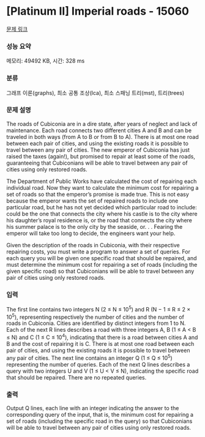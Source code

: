 # [Platinum II] Imperial roads - 15060 

[문제 링크](https://www.acmicpc.net/problem/15060) 

### 성능 요약

메모리: 49492 KB, 시간: 328 ms

### 분류

그래프 이론(graphs), 최소 공통 조상(lca), 최소 스패닝 트리(mst), 트리(trees)

### 문제 설명

<p>The roads of Cubiconia are in a dire state, after years of neglect and lack of maintenance. Each road connects two different cities A and B and can be traveled in both ways (from A to B or from B to A). There is at most one road between each pair of cities, and using the existing roads it is possible to travel between any pair of cities. The new emperor of Cubiconia has just raised the taxes (again!), but promised to repair at least some of the roads, guaranteeing that Cubiconians will be able to travel between any pair of cities using only restored roads.</p>

<p>The Department of Public Works have calculated the cost of repairing each individual road. Now they want to calculate the minimum cost for repairing a set of roads so that the emperor’s promise is made true. This is not easy because the emperor wants the set of repaired roads to include one particular road, but he has not yet decided which particular road to include: could be the one that connects the city where his castle is to the city where his daughter’s royal residence is, or the road that connects the city where his summer palace is to the only city by the seaside, or. . . Fearing the emperor will take too long to decide, the engineers want your help.</p>

<p>Given the description of the roads in Cubiconia, with their respective repairing costs, you must write a program to answer a set of queries. For each query you will be given one specific road that should be repaired, and must determine the minimum cost for repairing a set of roads (including the given specific road) so that Cubiconians will be able to travel between any pair of cities using only restored roads.</p>

### 입력 

 <p>The first line contains two integers N (2 ≤ N ≤ 10<sup>5</sup>) and R (N − 1 ≤ R ≤ 2 × 10<sup>5</sup>), representing respectively the number of cities and the number of roads in Cubiconia. Cities are identified by distinct integers from 1 to N. Each of the next R lines describes a road with three integers A, B (1 ≤ A < B ≤ N) and C (1 ≤ C ≤ 10<sup>4</sup>), indicating that there is a road between cities A and B and the cost of repairing it is C. There is at most one road between each pair of cities, and using the existing roads it is possible to travel between any pair of cities. The next line contains an integer Q (1 ≤ Q ≤ 10<sup>5</sup>) representing the number of queries. Each of the next Q lines describes a query with two integers U and V (1 ≤ U < V ≤ N), indicating the specific road that should be repaired. There are no repeated queries.</p>

### 출력 

 <p>Output Q lines, each line with an integer indicating the answer to the corresponding query of the input, that is, the minimum cost for repairing a set of roads (including the specific road in the query) so that Cubiconians will be able to travel between any pair of cities using only restored roads.</p>

